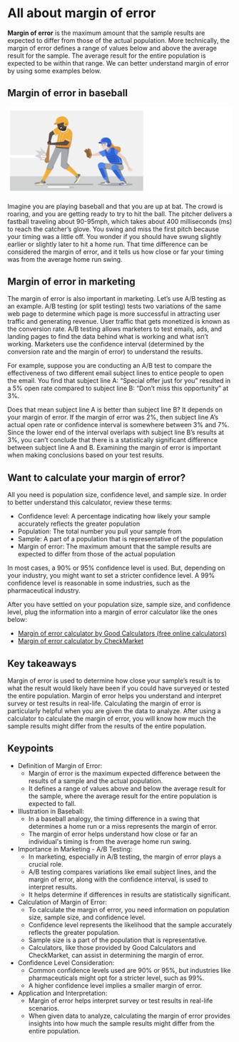 # All about margin of error

**Margin of error** is the maximum amount that the sample results are expected to differ from those of the actual population. More technically, the margin of error defines a range of values below and above the average result for the sample. The average result for the entire population is expected to be within that range. We can better understand margin of error by using some examples below.

## Margin of error in baseball

![An image of a baseball batter hitting a baseball with an umpire kneeling behind him](./resources/img-1.png)

Imagine you are playing baseball and that you are up at bat. The crowd is roaring, and you are getting ready to try to hit the ball. The pitcher delivers a fastball traveling about 90-95mph, which takes about 400 milliseconds (ms) to reach the catcher’s glove. You swing and miss the first pitch because your timing was a little off. You wonder if you should have swung slightly earlier or slightly later to hit a home run. That time difference can be considered the margin of error, and it tells us how close or far your timing was from the average home run swing.

## Margin of error in marketing

The margin of error is also important in marketing. Let’s use A/B testing as an example. A/B testing (or split testing) tests two variations of the same web page to determine which page is more successful in attracting user traffic and generating revenue. User traffic that gets monetized is known as the conversion rate. A/B testing allows marketers to test emails, ads, and landing pages to find the data behind what is working and what isn’t working. Marketers use the confidence interval (determined by the conversion rate and the margin of error) to understand the results.

For example, suppose you are conducting an A/B test to compare the effectiveness of two different email subject lines to entice people to open the email. You find that subject line A: “Special offer just for you” resulted in a 5% open rate compared to subject line B: “Don’t miss this opportunity” at 3%.

Does that mean subject line A is better than subject line B? It depends on your margin of error. If the margin of error was 2%, then subject line A’s actual open rate or confidence interval is somewhere between 3% and 7%. Since the lower end of the interval overlaps with subject line B’s results at 3%, you can’t conclude that there is a statistically significant difference between subject line A and B. Examining the margin of error is important when making conclusions based on your test results.

## Want to calculate your margin of error?

All you need is population size, confidence level, and sample size. In order to better understand this calculator, review these terms:

- Confidence level: A percentage indicating how likely your sample accurately reflects the greater population
- Population: The total number you pull your sample from
- Sample: A part of a population that is representative of the population
- Margin of error: The maximum amount that the sample results are expected to differ from those of the actual population

In most cases, a 90% or 95% confidence level is used. But, depending on your industry, you might want to set a stricter confidence level. A 99% confidence level is reasonable in some industries, such as the pharmaceutical industry.

After you have settled on your population size, sample size, and confidence level, plug the information into a margin of error calculator like the ones below:

- [Margin of error calculator by Good Calculators (free online calculators)](https://goodcalculators.com/margin-of-error-calculator/)
- [Margin of error calculator by CheckMarket](https://www.checkmarket.com/sample-size-calculator/#sample-size-margin-of-error-calculator)

## Key takeaways

Margin of error is used to determine how close your sample’s result is to what the result would likely have been if you could have surveyed or tested the entire population. Margin of error helps you understand and interpret survey or test results in real-life.  Calculating the margin of error is particularly helpful when you are given the data to analyze. After using a calculator to calculate the margin of error, you will know how much the sample results might differ from the results of the entire population.

## Keypoints

- Definition of Margin of Error:
  - Margin of error is the maximum expected difference between the results of a sample and the actual population.
  - It defines a range of values above and below the average result for the sample, where the average result for the entire population is expected to fall.
- Illustration in Baseball:
  - In a baseball analogy, the timing difference in a swing that determines a home run or a miss represents the margin of error.
  - The margin of error helps understand how close or far an individual's timing is from the average home run swing.
- Importance in Marketing - A/B Testing:
  - In marketing, especially in A/B testing, the margin of error plays a crucial role.
  - A/B testing compares variations like email subject lines, and the margin of error, along with the confidence interval, is used to interpret results.
  - It helps determine if differences in results are statistically significant.
- Calculation of Margin of Error:
  - To calculate the margin of error, you need information on population size, sample size, and confidence level.
  - Confidence level represents the likelihood that the sample accurately reflects the greater population.
  - Sample size is a part of the population that is representative.
  - Calculators, like those provided by Good Calculators and CheckMarket, can assist in determining the margin of error.
- Confidence Level Consideration:
  - Common confidence levels used are 90% or 95%, but industries like pharmaceuticals might opt for a stricter level, such as 99%.
  - A higher confidence level implies a smaller margin of error.
- Application and Interpretation:
  - Margin of error helps interpret survey or test results in real-life scenarios.
  - When given data to analyze, calculating the margin of error provides insights into how much the sample results might differ from the entire population.
